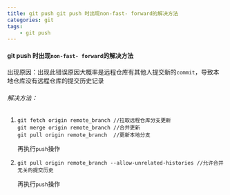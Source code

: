 ```yaml
---
title: git push git push 时出现non-fast- forward的解决方法
categories: git
tags:
	- git push
---
```


#### git push 时出现`non-fast- forward`的解决方法

出现原因：出现此错误原因大概率是远程仓库有其他人提交新的`commit`，导致本地仓库没有远程仓库的提交历史记录

###### 解决方法：

1. ```git
   git fetch origin remote_branch //拉取远程仓库分支更新
   git merge origin remote_branch //合并更新
   git pull origin remote_branch  //更新本地分支
   ```

   再执行`push`操作

2. ```git
   git pull origin remote_branch --allow-unrelated-histories //允许合并无关的提交历史
   ```

   再执行`push`操作
